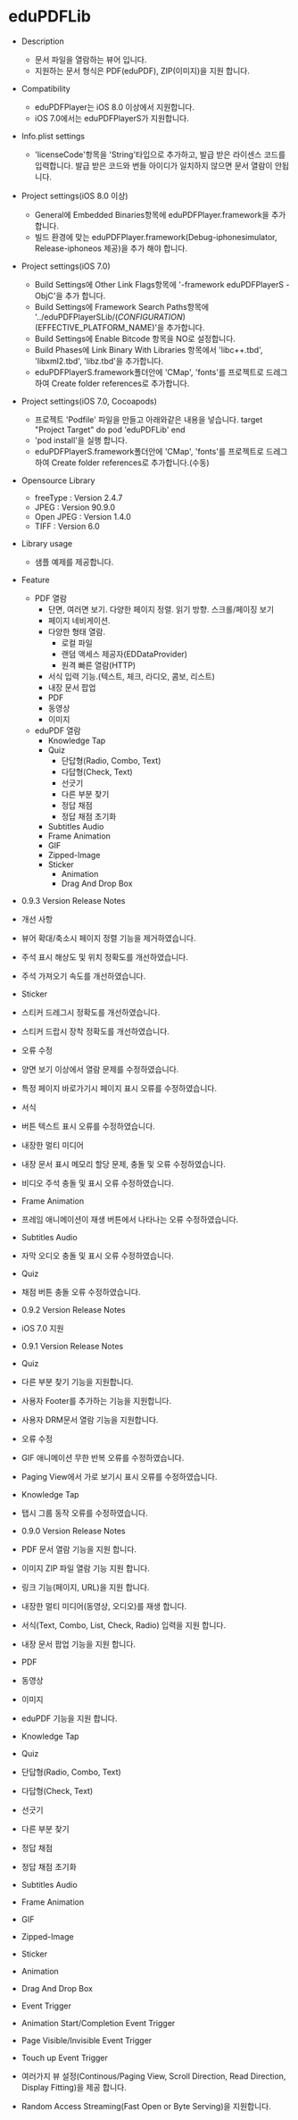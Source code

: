 # eduPDFLib
- Description
    - 문서 파일을 열람하는 뷰어 입니다.
    - 지원하는 문서 형식은 PDF(eduPDF), ZIP(이미지)을 지원 합니다.

- Compatibility
    - eduPDFPlayer는 iOS 8.0 이상에서 지원합니다.
    - iOS 7.0에서는 eduPDFPlayerS가 지원합니다.

- Info.plist settings
    - 'licenseCode'항목을 'String'타입으로 추가하고, 발급 받은 라이센스 코드를 입력합니다.
발급 받은 코드와 번들 아이디가 일치하지 않으면 문서 열람이 안됩니다.

- Project settings(iOS 8.0 이상)
    - General에 Embedded Binaries항목에 eduPDFPlayer.framework을 추가 합니다.
    - 빌드 환경에 맞는 eduPDFPlayer.framework(Debug-iphonesimulator, Release-iphoneos 제공)을 추가 해야 합니다.

- Project settings(iOS 7.0)
    - Build Settings에 Other Link Flags항목에 '-framework eduPDFPlayerS -ObjC'을 추가 합니다.
    - Build Settings에 Framework Search Paths항목에 '../eduPDFPlayerSLib/$(CONFIGURATION)$(EFFECTIVE_PLATFORM_NAME)'을 추가합니다.
    - Build Settings에 Enable Bitcode 항목을 NO로 설정합니다.
    - Build Phases에 Link Binary With Libraries 항목에서 'libc++.tbd', 'libxml2.tbd', 'libz.tbd'을 추가합니다.
    - eduPDFPlayerS.framework폴더안에 'CMap', 'fonts'를 프로젝트로 드레그하여 Create folder references로 추가합니다.

- Project settings(iOS 7.0, Cocoapods)
    - 프로젝트 'Podfile' 파일을 만들고 아래와같은 내용을 넣습니다.
target "Project Target" do
pod 'eduPDFLib'
end
    - 'pod install'을 실행 합니다.
    - eduPDFPlayerS.framework폴더안에 'CMap', 'fonts'를 프로젝트로 드레그하여 Create folder references로 추가합니다.(수동)

- Opensource Library
    - freeType : Version 2.4.7
    - JPEG : Version 90.9.0
    - Open JPEG : Version 1.4.0
    - TIFF : Version 6.0

- Library usage
    - 샘플 예제를 제공합니다.

- Feature
    - PDF 열람
        - 단면, 여러면 보기. 다양한 페이지 정렬. 읽기 방향. 스크롤/페이징 보기
        - 페이지 네비게이션.
        - 다양한 형태 열람.
            - 로컬 파일
            - 랜덤 액세스 제공자(EDDataProvider)
            - 원격 빠른 열람(HTTP)
        - 서식 입력 기능.(텍스트, 체크, 라디오, 콤보, 리스트)
        - 내장 문서 팝업
        - PDF
        - 동영상
        - 이미지
    - eduPDF 열람
        - Knowledge Tap
        - Quiz
            - 단답형(Radio, Combo, Text)
            - 다답형(Check, Text)
            - 선긋기
            - 다른 부분 찾기
            - 정답 채점
            - 정답 채점 초기화
        - Subtitles Audio
        - Frame Animation
        - GIF
        - Zipped-Image
        - Sticker
            - Animation
            - Drag And Drop Box

- 0.9.3 Version Release Notes
- 개선 사항
- 뷰어 확대/축소시 페이지 정렬 기능을 제거하였습니다.
- 주석 표시 해상도 및 위치 정확도를 개선하였습니다.
- 주석 가져오기 속도를 개선하였습니다.
- Sticker
- 스티커 드레그시 정확도를 개선하였습니다.
- 스티커 드랍시 장착 정확도를 개선하였습니다.
- 오류 수정
- 양면 보기 이상에서 열람 문제를 수정하였습니다.
- 특정 페이지 바로가기시 페이지 표시 오류를 수정하였습니다.
- 서식
- 버튼 텍스트 표시 오류를 수정하였습니다.
- 내장한 멀티 미디어
- 내장 문서 표시 메모리 할당 문제, 충돌 및 오류 수정하였습니다.
- 비디오 주석 충돌 및 표시 오류 수정하였습니다.
- Frame Animation
- 프레임 애니메이션이 재생 버튼에서 나타나는 오류 수정하였습니다.
- Subtitles Audio
- 자막 오디오 충돌 및 표시 오류 수정하였습니다.
- Quiz
- 채점 버튼 충돌 오류 수정하였습니다.

- 0.9.2 Version Release Notes
- iOS 7.0 지원

- 0.9.1 Version Release Notes
- Quiz
- 다른 부분 찾기 기능을 지원합니다.
- 사용자 Footer를 추가하는 기능을 지원합니다.
- 사용자 DRM문서 열람 기능을 지원합니다.
- 오류 수정
- GIF 애니메이션 무한 반복 오류를 수정하였습니다.
- Paging View에서 가로 보기시 표시 오류를 수정하였습니다.
- Knowledge Tap
- 탭시 그룹 동작 오류를 수정하였습니다.

- 0.9.0 Version Release Notes
- PDF 문서 열람 기능을 지원 합니다.
- 이미지 ZIP 파일 열람 기능 지원 합니다.
- 링크 기능(페이지, URL)을 지원 합니다.
- 내장한 멀티 미디어(동영상, 오디오)를 재생 합니다.
- 서식(Text, Combo, List, Check, Radio) 입력을 지원 합니다.
- 내장 문서 팝업 기능을 지원 합니다.
- PDF
- 동영상
- 이미지
- eduPDF 기능을 지원 합니다.
- Knowledge Tap
- Quiz
- 단답형(Radio, Combo, Text)
- 다답형(Check, Text)
- 선긋기
- 다른 부분 찾기
- 정답 채점
- 정답 채점 초기화
- Subtitles Audio
- Frame Animation
- GIF
- Zipped-Image
- Sticker
- Animation
- Drag And Drop Box
- Event Trigger
- Animation Start/Completion Event Trigger
- Page Visible/Invisible Event Trigger
- Touch up Event Trigger
- 여러가지 뷰 설정(Continous/Paging View, Scroll Direction, Read Direction, Display Fitting)을 제공 합니다.
- Random Access Streaming(Fast Open or Byte Serving)을 지원합니다.



